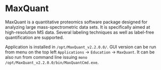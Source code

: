 # MaxQuant

MaxQuant is a quantitative proteomics software package designed for analyzing large mass-spectrometric data sets. It is specifically aimed at high-resolution MS data. Several labeling techniques as well as label-free quantification are supported.

Application is installed in `/opt/MaxQuant_v2.2.0.0/`. GUI version can be run from menu on the top left `Applications` -> `Education` -> `MaxQuant`. It can be also run from command line issuing `mono /opt/MaxQuant_v2.2.0.0/bin/MaxQuantCmd.exe`.
